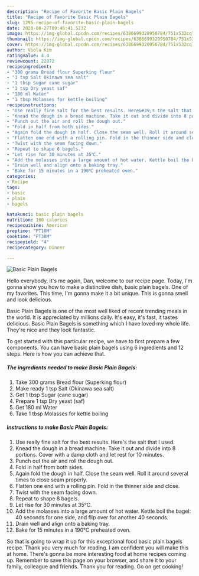 ```yaml
---
description: "Recipe of Favorite Basic Plain Bagels"
title: "Recipe of Favorite Basic Plain Bagels"
slug: 1295-recipe-of-favorite-basic-plain-bagels
date: 2020-06-27T09:48:41.523Z
image: https://img-global.cpcdn.com/recipes/6386699320950784/751x532cq70/basic-plain-bagels-recipe-main-photo.jpg
thumbnail: https://img-global.cpcdn.com/recipes/6386699320950784/751x532cq70/basic-plain-bagels-recipe-main-photo.jpg
cover: https://img-global.cpcdn.com/recipes/6386699320950784/751x532cq70/basic-plain-bagels-recipe-main-photo.jpg
author: Viola Kim
ratingvalue: 4.4
reviewcount: 22872
recipeingredient:
- "300 grams Bread flour Superking flour"
- "1 tsp Salt Okinawa sea salt"
- "1 tbsp Sugar cane sugar"
- "1 tsp Dry yeast saf"
- "180 ml Water"
- "1 tbsp Molasses for kettle boiling"
recipeinstructions:
- "Use really fine salt for the best results. Here&#39;s the salt that I used."
- "Knead the dough in a bread machine. Take it out and divide into 8 portions. Cover with a damp cloth and let rest for 10 minutes."
- "Punch out the air and roll the dough out."
- "Fold in half from both sides."
- "Again fold the dough in half. Close the seam well. Roll it around several times to close seam properly."
- "Flatten one end with a rolling pin. Fold in the thinner side and close."
- "Twist with the seam facing down."
- "Repeat to shape 8 bagels."
- "Let rise for 30 minutes at 35℃."
- "Add the molasses into a large amount of hot water. Kettle boil the bagel: 40 seconds for one side, and flip over for another 40 seconds."
- "Drain well and align onto a baking tray."
- "Bake for 15 minutes in a 190℃ preheated oven."
categories:
- Recipe
tags:
- basic
- plain
- bagels

katakunci: basic plain bagels 
nutrition: 160 calories
recipecuisine: American
preptime: "PT10M"
cooktime: "PT38M"
recipeyield: "4"
recipecategory: Dinner

---
```



![Basic Plain Bagels](https://img-global.cpcdn.com/recipes/6386699320950784/751x532cq70/basic-plain-bagels-recipe-main-photo.jpg)

Hello everybody, it's me again, Dan, welcome to our recipe page. Today, I'm gonna show you how to make a distinctive dish, basic plain bagels. One of my favorites. This time, I'm gonna make it a bit unique. This is gonna smell and look delicious.



Basic Plain Bagels is one of the most well liked of recent trending meals in the world. It is appreciated by millions daily. It's easy, it's fast, it tastes delicious. Basic Plain Bagels is something which I have loved my whole life. They're nice and they look fantastic.


To get started with this particular recipe, we have to first prepare a few components. You can have basic plain bagels using 6 ingredients and 12 steps. Here is how you can achieve that.

<!--inarticleads1-->

##### The ingredients needed to make Basic Plain Bagels:

1. Take 300 grams Bread flour (Superking flour)
1. Make ready 1 tsp Salt (Okinawa sea salt)
1. Get 1 tbsp Sugar (cane sugar)
1. Prepare 1 tsp Dry yeast (saf)
1. Get 180 ml Water
1. Take 1 tbsp Molasses for kettle boiling




<!--inarticleads2-->

##### Instructions to make Basic Plain Bagels:

1. Use really fine salt for the best results. Here&#39;s the salt that I used.
1. Knead the dough in a bread machine. Take it out and divide into 8 portions. Cover with a damp cloth and let rest for 10 minutes.
1. Punch out the air and roll the dough out.
1. Fold in half from both sides.
1. Again fold the dough in half. Close the seam well. Roll it around several times to close seam properly.
1. Flatten one end with a rolling pin. Fold in the thinner side and close.
1. Twist with the seam facing down.
1. Repeat to shape 8 bagels.
1. Let rise for 30 minutes at 35℃.
1. Add the molasses into a large amount of hot water. Kettle boil the bagel: 40 seconds for one side, and flip over for another 40 seconds.
1. Drain well and align onto a baking tray.
1. Bake for 15 minutes in a 190℃ preheated oven.




So that is going to wrap it up for this exceptional food basic plain bagels recipe. Thank you very much for reading. I am confident you will make this at home. There's gonna be more interesting food at home recipes coming up. Remember to save this page on your browser, and share it to your family, colleague and friends. Thank you for reading. Go on get cooking!
